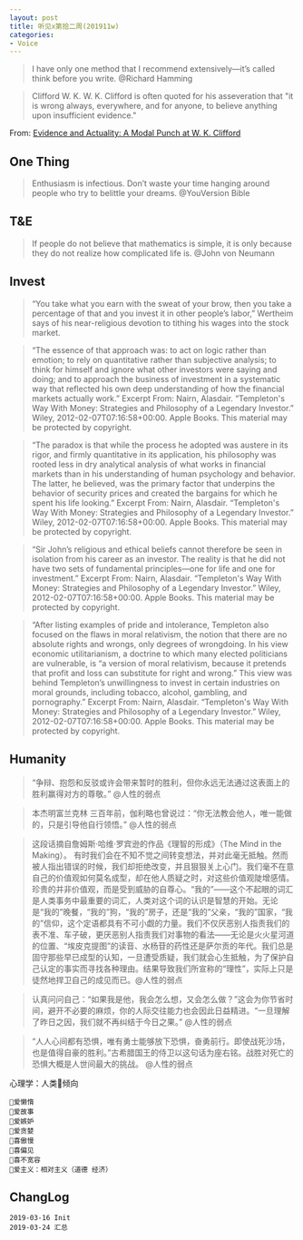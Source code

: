 ```yaml
---
layout: post
title: 听见x第拾二周(201911w) 
categories:
- Voice
---
```

> I have only one method that I recommend extensively—it’s called think before you write. @Richard Hamming

> Clifford W. K.
W. K. Clifford is often quoted for his asseveration that "it is wrong always, everywhere, and for anyone, to believe anything upon insufficient evidence." 

From: [Evidence and Actuality: A Modal Punch at W. K. Clifford](https://maverickphilosopher.typepad.com/maverick_philosopher_stri/2018/11/evidence-and-actuality-a-modal-punch-at-w-k-clifford.html)

## One Thing

> Enthusiasm is infectious. Don’t waste your time hanging around people who try to belittle your dreams. @YouVersion Bible 

## T&E

> If people do not believe that mathematics is simple, it is only because they do not realize how complicated life is. @John von Neumann

## Invest

> “You take what you earn with the sweat of your brow, then you take a percentage of that and you invest it in other people’s labor,” Wertheim says of his near-religious devotion to tithing his wages into the stock market.

> “The essence of that approach was: to act on logic rather than emotion; to rely on quantitative rather than subjective analysis; to think for himself and ignore what other investors were saying and doing; and to approach the business of investment in a systematic way that reflected his own deep understanding of how the financial markets actually work.” Excerpt From: Nairn, Alasdair. “Templeton's Way With Money: Strategies and Philosophy of a Legendary Investor.” Wiley, 2012-02-07T07:16:58+00:00. Apple Books. This material may be protected by copyright. 

> “The paradox is that while the process he adopted was austere in its rigor, and firmly quantitative in its application, his philosophy was rooted less in dry analytical analysis of what works in financial markets than in his understanding of human psychology and behavior. The latter, he believed, was the primary factor that underpins the behavior of security prices and created the bargains for which he spent his life looking.” Excerpt From: Nairn, Alasdair. “Templeton's Way With Money: Strategies and Philosophy of a Legendary Investor.” Wiley, 2012-02-07T07:16:58+00:00. Apple Books. This material may be protected by copyright. 

> “Sir John’s religious and ethical beliefs cannot therefore be seen in isolation from his career as an investor. The reality is that he did not have two sets of fundamental principles—one for life and one for investment.” Excerpt From: Nairn, Alasdair. “Templeton's Way With Money: Strategies and Philosophy of a Legendary Investor.” Wiley, 2012-02-07T07:16:58+00:00. Apple Books. This material may be protected by copyright. 

> “After listing examples of pride and intolerance, Templeton also focused on the flaws in moral relativism, the notion that there are no absolute rights and wrongs, only degrees of wrongdoing. In his view economic utilitarianism, a doctrine to which many elected politicians are vulnerable, is “a version of moral relativism, because it pretends that profit and loss can substitute for right and wrong.” This view was behind Templeton’s unwillingness to invest in certain industries on moral grounds, including tobacco, alcohol, gambling, and pornography.” Excerpt From: Nairn, Alasdair. “Templeton's Way With Money: Strategies and Philosophy of a Legendary Investor.” Wiley, 2012-02-07T07:16:58+00:00. Apple Books. This material may be protected by copyright.

## Humanity

> “争辩、抱怨和反驳或许会带来暂时的胜利，但你永远无法通过这表面上的胜利赢得对方的尊敬。” @人性的弱点

> 本杰明富兰克林 三百年前，伽利略也曾说过：“你无法教会他人，唯一能做的，只是引导他自行领悟。” @人性的弱点

> 这段话摘自詹姆斯·哈维·罗宾逊的作品《理智的形成》（The Mind in the Making）。 有时我们会在不知不觉之间转变想法，并对此毫无抵触。然而被人指出错误的时候，我们却拒绝改变，并且狠狠关上心门。我们毫不在意自己的价值观如何莫名成型，却在他人质疑之时，对这些价值观陡增感情。珍贵的并非价值观，而是受到威胁的自尊心。“我的”——这个不起眼的词汇是人类事务中最重要的词汇，人类对这个词的认识是智慧的开始。无论是“我的”晚餐，“我的”狗，“我的”房子，还是“我的”父亲，“我的”国家，“我的”信仰，这个定语都具有不可小觑的力量。我们不仅厌恶别人指责我们的表不准、车子破，更厌恶别人指责我们对事物的看法——无论是火火星河道的位置、“埃皮克提图”的读音、水杨苷的药性还是萨尔贡的年代。我们总是固守那些早已成型的认知，一旦遭受质疑，我们就会心生抵触，为了保护自己认定的事实而寻找各种理由。结果导致我们所宣称的“理性”，实际上只是徒然地捍卫自己的成见而已。@人性的弱点 

> 认真问问自己：“如果我是他，我会怎么想，又会怎么做？”这会为你节省时间，避开不必要的麻烦，你的人际交往能力也会因此日益精进。“一旦理解了昨日之因，我们就不再纠结于今日之果。” @人性的弱点 

> “人人心间都有恐惧，唯有勇士能够放下恐惧，奋勇前行。即使战死沙场，也是值得自豪的胜利。”古希腊国王的侍卫以这句话为座右铭。战胜对死亡的恐惧大概是人世间最大的挑战。 @人性的弱点

心理学：人类🧠倾向

```
🧠爱懒惰 
🧠爱故事
🧠爱嫉妒
🧠爱贪婪
🧠喜傲慢
🧠喜偏见
🧠喜不宽容
🧠爱主义：相对主义（道德 经济）
```

## ChangLog

```
2019-03-16 Init
2019-03-24 汇总
```
